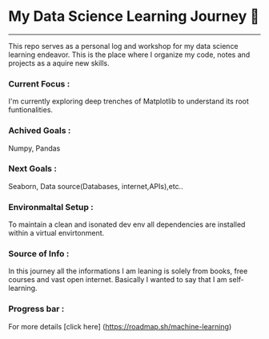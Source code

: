 # My Data Science Learning Journey 🤗
---
This repo serves as a personal log and workshop for my data science learning endeavor. This is the place where I organize my code, notes and projects as a aquire new skills.

### Current Focus :
I'm currently exploring deep trenches of Matplotlib to understand its root funtionalities.

### Achived Goals :
Numpy, Pandas

### Next Goals :
Seaborn, Data source(Databases, internet,APIs),etc..

### Environmaltal Setup :
To maintain a clean and isonated dev env all dependencies are installed within a virtual envirtonment.

### Source of Info :
In this journey all the informations I am leaning is solely from books, free courses and vast open internet. Basically I wanted to say that I am self-learning.

### Progress bar :
For more details [click here] (https://roadmap.sh/machine-learning)

